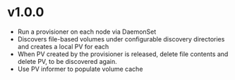 # v1.0.0
* Run a provisioner on each node via DaemonSet
* Discovers file-based volumes under configurable discovery directories and creates a local PV for each
* When PV created by the provisioner is released, delete file contents and delete PV, to be discovered again.
* Use PV informer to populate volume cache
